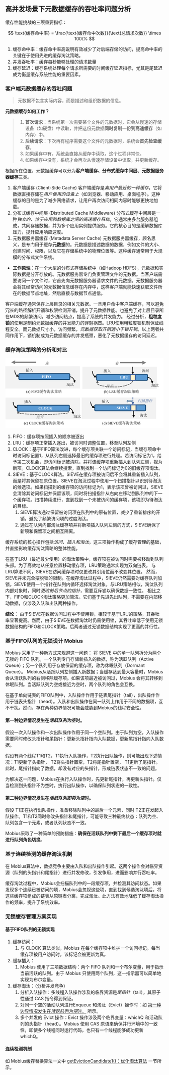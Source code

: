 ## 高并发场景下元数据缓存的吞吐率问题分析

缓存性能挑战的三项重要指标：


$$
\text{缓存命中率} = \frac{\text{缓存命中次数}}{\text{总请求次数}} \times 100\%
$$

1. 缓存命中率：缓存命中率高说明有效减少了对后端存储的访问，提高命中率的关键在于使用先进的缓存淘汰策略。
2. 并发吞吐率：缓存每秒能够处理的请求数量
3. 缓存延迟：缓存系统处理每个请求所需要的时间缓存延迟指标，尤其是尾延迟成为衡量缓存系统性能的重要因素。

### 客户端元数据缓存的吞吐问题

> 元数据不包含实际内容，而是描述和组织数据的信息。

**元数据缓存如何工作？** 
>1. **首次请求**：当系统第一次需要某个文件的元数据时，它会从慢速的存储设备（如硬盘）中读取，并把这份元数据**同时复制一份到高速缓存**（如内存）中。
>2. **后续请求**：下次再有程序需要这个文件的元数据时，系统会**首先检查缓存**。
>	1. 如果缓存中有，系统会直接从缓存中读取，这个过程非常快。
>	2. 如果缓存中没有，系统才会再次从慢速存储设备中读取，并更新缓存。


根据所在位置，元数据缓存可以分为**客户端缓存、分布式缓存中间层、元数据服务器缓存**三类。
1. 客户端缓存 (Client-Side Cache)
客户端缓存是*离用户最近的一种缓存*，它将数据直接存储在*用户使用的设备上*（如浏览器、移动应用、桌面程序）。这种缓存的目的是为了减少网络请求，让用户再次访问相同内容时能够更快地加载。
2. 分布式缓存中间层 (Distributed Cache Middleware)
分布式缓存中间层是一种*独立的、位于应用和数据库之间的高速缓存系统*。它通常由多台服务器组成，共同存储数据，并为多个应用实例提供服务。它的核心目的是缓解数据库压力，提升应用响应速度。
3. 元数据服务器缓存 (Metadata Server Cache)
元数据服务器缓存，顾名思义，是专门用于缓存**元数据**的。元数据是描述数据的数据，例如文件的大小、创建时间、权限，以及它在存储系统中的物理位置等。这种缓存通常用于大规模的分布式文件系统。
- **工作原理**：在一个大型的分布式存储系统中（如Hadoop HDFS），元数据和实际数据是分开存放的。元数据服务器专门负责管理文件的元数据。当客户端需要访问一个文件时，它首先向元数据服务器请求文件的元数据。元数据服务器会将其经常访问的元数据信息缓存在内存中，这样客户端就能快速获取文件所在的数据节点地址，然后直接与数据节点通信。

客户端缓存通常保存上层目录的相关元数据。一旦用户命中客户端缓存，可以避免冗长的路径解析开销和权限检测开销，提升了元数据性能。也避免了对上层目录所在MDS的频繁访问，减少访问热点，提高了系统的并发能力。
经过分析，**粗粒度锁**的使用是制约元数据缓存的并发能力的罪魁祸首。LRU使用粗粒度锁机制保证线程安全。而元数据尺寸小，访问频繁，*元数据获取开销远小于锁开销*。以上两者共同作用下，锁机制成为元数据缓存的并发瓶颈，恶化了元数据缓存的访问延迟。

### 缓存淘汰策略的分析和对比

![](photo/四种缓存替换策略.png)

1. FIFO：缓存项按照插入的顺序被逐出
2. LRU：缓存项正常插入逐出，被访问时调整位置，移至队列左侧
3. CLOCK：基于FIFO算法改进，每个缓存项关联一个访问标记，当缓存项命中时访问标记置1，从队列右侧选择最旧的缓存项进行处理。若访问标记为1，给予第二次机会，即访问标记被清除，并将该缓存项重新插入到队列左侧，视为新项。CLOCK算法会继续搜索，直到找到一个访问标记为0的旧缓存项淘汰。
4. SIEVE：基于CLOCK算法。SIEVE在缓存项被访问后不会将其重新插入队列，而是将其保留在原位置。SIEVE在淘汰过程中使用一个扫描指针以识别待淘汰的候选项。如果扫描到的缓存项的访问标记为1，表示该项曾被访问过，SIEVE会清除其访问标记并保留该项，同时将扫描指针从右向左移动到队列中的下一个缓存项。扫描持续进行，直到找到一个未被访问的缓存项，该项即为待淘汰的目标。
	1. SIEVE算法通过保留被访问项在队列中的原有位置，减少了重新排序的开销，避免了频繁访问项的过度淘汰。
	2. 通过在队列内部淘汰缓存项并将新项插入队列左侧的方式，SIEVE确保了新项和保留项之间相互隔离。

缓存系统的核心操作包括*访问、插入和淘汰*，这三项操作构成了缓存管理的基础，并直接影响缓存淘汰策略的整体性能。

在基于LRU（最近最少使用）的淘汰策略中，缓存项在被访问时需要被移动到队列头部。为了高效地从任意位置移动缓存项，LRU策略通常实现为双向链表。
与LRU算法不同，SIEVE在访问缓存项时仅更改其引用位而不改变其位置。
然而，SIEVE并未完全摆脱锁的限制。在缓存淘汰过程中，SIEVE仍然需要对缓存队列加锁。SIEVE使用一个指针在队列内循环选择淘汰对象。与LRU策略相似，淘汰队列内部对象时，同时*更改前后节点的指针*，需要互斥锁以确保数据一致性。
相比之下，FIFO和CLOCK淘汰策略更加简洁。它们基于先进先出队列，不需要在内部移动数据，仅涉及入队和出队两种操作。

**结论**：
由于SIEVE在数据访问过程中不使用锁，相较于基于LRU的策略，其吞吐率显著提高。然而，由于SIEVE在数据淘汰时仍需使用锁，其吞吐率低于使用无锁数据结构的FIFO和CLOCK策略。后两者通过无锁数据结构实现了更高的并行性。

### 基于FIFO队列的无锁设计   Mobius
Mobius 采用了一种新方式来规避这一问题：
将 SIEVE 中的单一队列拆分为两个无锁的 FIFO 队列。一个队列专门存储新插入的数据，称为活跃队列（Active Queue）；另一个队列用于存放保留的缓存项，称为休眠队列（Dormant Queue）。
Mobius从活跃队列左侧插入新数据；当缓存达到最大容量时，Mobius 会从活跃队列的右侧移除缓存项。如果该项最近被访问过，Mobius 会将其转移到休眠队列。当活跃队列为空或接近为空时，两个队列的角色会互换。

在基于单向链表的FIFO队列中，入队操作作用于链表尾指针（tail），出队操作作用于链表头指针（head）。入队和出队操作在同一队列上作用于不同的数据项，互不干扰。然而，存在两种边界情况可能会威胁到Mobius的线程安全性。

#### 第一种边界情况发生在*活跃队列为空*时。
假设一次入队操作和一次出队操作作用于同一个空队列。由于队列为空，入队操作需要同时修改头指针和尾指针：更新头指针指向入队数据，更新尾指针指向入队数据。

假设有两个线程T1和T2，T1执行入队操作，T2执行出队操作，则可能出现下述情况：T1更新了头指针， T2将头指针置空，T2将尾指针置空， T1更新了尾指针。此时，尾指针指向了数据，却没有对应的头指针，形成链表状态不一致的问题。

为解决这一问题，Mobius在执行入队操作时，先更新尾指针，再更新头指针。仅当检测到头指针不为空时，执行出队操作，以确保队列状态的一致性。

#### 第二种边界情况发生在*活跃队列即将为空*时。
假设 T1正在执行出队操作，准备移除队列中的最后一个元素，同时 T2正在发起入队操作。T1和T2同时修改头指针和尾指针，可能导致三种最终状态：队列为空、队列包含一个元素，或者队列状态不一致。

Mobius采取了一种简单的预防措施：**确保在活跃队列中剩下最后一个缓存项时就进行队列角色切换**。

### 基于连续检测的缓存淘汰机制
在 Mobius算法中，数据竞争主要由入队和出队操作引起。这两个操作会对临界资源（队列的头指针和尾指针）进行并发修改，引发争用，进而影响并行吞吐率。

缓存淘汰过程中，Mobius会扫描队列中的一段缓存项，并检测其访问状态。如果发现多个连续已被访问的项，Mobius会忽视这些项，直到找到候选淘汰项后，将这些缓存项组成的链表从原链表分离，完成淘汰。此方法有效地降低了缓存淘汰操作的频率，提升了系统效率。

### 无锁缓存管理方案实现
#### 基于FIFO队列的无锁实现
1. 缓存访问：
	1. 与 CLOCK 算法类似，Mobius 在每个缓存项中维护一个访问标记。每当缓存项被用户访问时，该标记会被更新为真。
2. 缓存插入：
	1. Mobius 使用了三项数据结构：两个 FIFO 队列和一个布尔变量，用于指示当前活跃的队列。由于 Mobius 只使用两个队列，这一指示器可以简单地实现为布尔变量。
3. 缓存淘汰：（分析并发竞争）
	1. 分析入队操作：多线程入队操作涉及的临界资源是*尾指针*（tail），其原子性通过 CAS 指令得到保证。
	2. 对同一个空的活动队列进行Enqueue 和淘汰（Evict）操作时：如 [第一种边界情况发生在*活跃队列为空*时。](#第一种边界情况发生在*活跃队列为空*时。) 所示。
	3. 多个并发的 Evict 操作：Evict 操作涉及两个临界变量：whichQ 和活动队列的头指针（head）。Mobius 使用 CAS 原语来确保并行环境中的一致性，即使多个线程同时运行代码，也只有一个线程能够成功更新 whichQ。
#### 连续检测机制
如 Mobius缓存替换算法一文中 [getEvictionCandidate1()：优化淘汰算法](CacheLib-Replacement-Algorithm/Mobius缓存替换算法.md#getEvictionCandidate1()：优化淘汰算法) 一节所示。